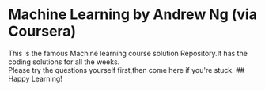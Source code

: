# Machine Learning by Andrew Ng (via Coursera)     
This is the famous Machine learning course solution Repository.It has the coding solutions for all the weeks.   
Please try the questions yourself first,then come here if you're stuck. ## Happy Learning!